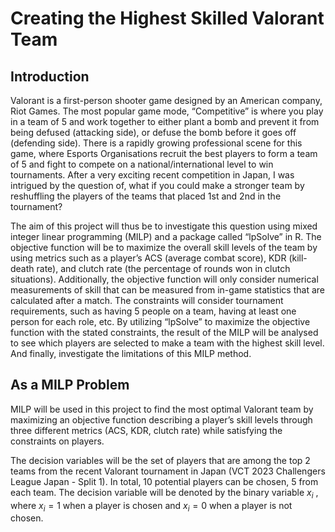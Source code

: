# Creating the Highest Skilled Valorant Team

## Introduction 
Valorant is a first-person shooter game designed by an American company, Riot Games. The most popular game mode, “Competitive” is where you play in a team of 5 and work together to either plant a bomb and prevent it from being defused (attacking side), or defuse the bomb before it goes off (defending side). There is a rapidly growing professional scene for this game, where Esports Organisations recruit the best players to form a team of 5 and fight to compete on a national/international level to win tournaments. After a very exciting recent competition in Japan, I was intrigued by the question of, what if you could make a stronger team by reshuffling the players of the teams that placed 1st and 2nd in the tournament? 

The aim of this project will thus be to investigate this question using mixed integer linear programming (MILP) and a package called “lpSolve” in R. The objective function will be to maximize the overall skill levels of the team by using metrics such as a player’s ACS (average combat score), KDR (kill-death rate), and clutch rate (the percentage of rounds won in clutch situations). Additionally, the objective function will only consider numerical measurements of skill that can be measured from in-game statistics that are calculated after a match. The constraints will consider tournament requirements, such as having 5 people on a team, having at least one person for each role, etc. By utilizing “lpSolve” to maximize the objective function with the stated constraints, the result of the MILP will be analysed to see which players are selected to make a team with the highest skill level. And finally, investigate the limitations of this MILP method. 

## As a MILP Problem
MILP will be used in this project to find the most optimal Valorant team by maximizing an objective function describing a player’s skill levels through three different metrics (ACS, KDR, clutch rate) while satisfying the constraints on players. 

The decision variables will be the set of players that are among the top 2 teams from the recent Valorant tournament in Japan (VCT 2023 Challengers League Japan - Split 1). In total, 10 potential players can be chosen, 5 from each team. The decision variable will be denoted by the binary variable $`x_i`$ , where $`x_i = 1`$ when a player is chosen and $`x_i = 0`$ when a player is not chosen. 
